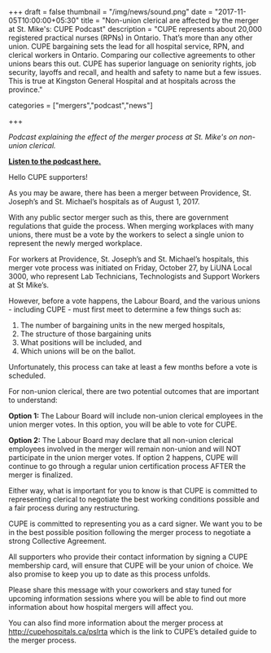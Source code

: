 +++
draft = false
thumbnail = "/img/news/sound.png"
date = "2017-11-05T10:00:00+05:30"
title = "Non-union clerical are affected by the merger at St. Mike's: CUPE Podcast"
description = "CUPE represents about 20,000 registered practical nurses (RPNs) in Ontario. That’s more than any other union. CUPE bargaining sets the lead for all hospital service, RPN, and clerical workers in Ontario. Comparing our collective agreements to other unions bears this out. CUPE has superior language on seniority rights, job security, layoffs and recall, and health and safety to name but a few issues. This is true at Kingston General Hospital and at hospitals across the province."

categories = ["mergers","podcast","news"]

+++

_Podcast explaining the effect of the merger process at St. Mike's on non-union clerical._

[__Listen to the podcast here.__](https://soundcloud.com/cupehospitals/important-update-stjosephs-providence-stmichaels-hospitals)




Hello CUPE supporters!

As you may be aware, there has been a merger between Providence, St. Joseph’s and St. Michael’s hospitals as of August 1, 2017.

With any public sector merger such as this, there are government regulations that guide the process. When merging workplaces with many unions, there must be a vote by the workers to select a single union to represent the newly merged workplace.

For workers at Providence, St. Joseph’s and St. Michael’s hospitals, this merger vote process was initiated on Friday, October 27, by LiUNA Local 3000, who represent Lab Technicians, Technologists and Support Workers at St Mike’s.

However, before a vote happens, the Labour Board, and the various unions - including CUPE - must first meet to determine a few things such as:

1. The number of bargaining units in the new merged hospitals,
2. The structure of those bargaining units
3. What positions will be included, and
3. Which unions will be on the ballot.

Unfortunately, this process can take at least a few months before a vote is scheduled.

For non-union clerical, there are two potential outcomes that are important to understand:


__Option 1:__ The Labour Board will include non-union clerical employees in the union merger votes. In this option, you will be able to vote for CUPE.


__Option 2:__ The Labour Board may declare that all non-union clerical employees involved in the merger will remain non-union and will NOT participate in the union merger votes. If option 2 happens, CUPE will continue to go through a regular union certification process AFTER the merger is finalized.


Either way, what is important for you to know is that CUPE is committed to representing clerical to negotiate the best working conditions possible and a fair process during any restructuring.

CUPE is committed to representing you as a card signer. We want you to be in the best possible position following the merger process to negotiate a strong Collective Agreement.

All supporters who provide their contact information by signing a CUPE membership card, will ensure that CUPE will be your union of choice. We also promise to keep you up to date as this process unfolds.

Please share this message with your coworkers and stay tuned for upcoming information sessions where you will be able to find out more information about how hospital mergers will affect you.


You can also find more information about the merger process at http://cupehospitals.ca/pslrta which is the link to CUPE’s detailed guide to the merger process.
